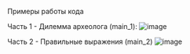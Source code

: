 Примеры работы кода

Часть 1 - Дилемма археолога (main_1):
![image](https://github.com/user-attachments/assets/700276a3-c038-4681-9ff7-93b0f0bddd3d)

Часть 2 - Правильные выражения (main_2)
![image](https://github.com/user-attachments/assets/3ba1f6f2-5afc-46b8-8059-c0fafc1aef68)
